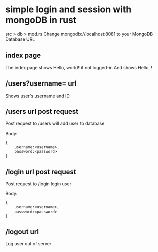 # simple login and session with mongoDB in rust

src > db > mod.rs Change mongodb://localhost:8081 to your MongoDB Database URL

## index page
The index page shows Hello, world! if not logged-in
And shows Hello, <username>!

## /users?username=<username> url
Shows user's username and ID

## /users url post request
Post request to /users will add user to database

Body:
```
{
    username:<username>,
    password:<password>
}
```

## /login url post request
Post request to /login login user

Body:
```
{
    username:<username>,
    password:<password>
}
```

## /logout url
Log user out of server
